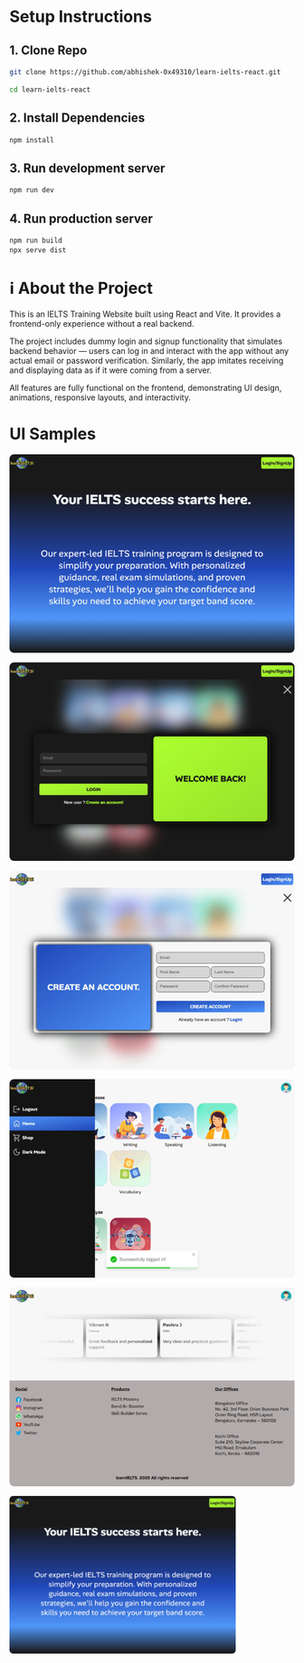 # Setup Instructions

## 1. Clone Repo
```bash
git clone https://github.com/abhishek-0x49310/learn-ielts-react.git
```
```bash
cd learn-ielts-react
```

## 2. Install Dependencies
```bash
npm install
```

## 3. Run development server
```bash
npm run dev
```

## 4. Run production server
```bash
npm run build
npx serve dist
```

# ℹ️ About the Project

This is an IELTS Training Website built using React and Vite. It provides a frontend-only experience without a real backend. 

The project includes dummy login and signup functionality that simulates backend behavior — users can log in and interact with the app without any actual email or password verification. Similarly, the app imitates receiving and displaying data as if it were coming from a server.

All features are fully functional on the frontend, demonstrating UI design, animations, responsive layouts, and interactivity.

# UI Samples

![home-page](./ui-samples/home.png)

![login-page](./ui-samples/login.png)

![sign up-page](./ui-samples/signup.png)

![navigation bar and main page](./ui-samples/nav-mid.png)

![reviews and footer](./ui-samples/footer.png)

<img src="./ui-samples/home.png" width="400px" height="auto" />
